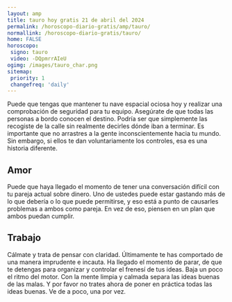 ```yaml
---
layout: amp
title: tauro hoy gratis 21 de abril del 2024 
permalink: /horoscopo-diario-gratis/amp/tauro/
normallink: /horoscopo-diario-gratis/tauro/
home: FALSE
horoscopo:
 signo: tauro
 video: -DQpmrrAIeU
ogimg: /images/tauro_char.png
sitemap:
 priority: 1
 changefreq: 'daily'
---
```



Puede que tengas que mantener tu nave espacial ociosa hoy y realizar una comprobación de seguridad para tu equipo. Asegúrate de que todas las personas a bordo conocen el destino. Podría ser que simplemente las recogiste de la calle sin realmente decirles dónde iban a terminar. Es importante que no arrastres a la gente inconscientemente hacia tu mundo. Sin embargo, si ellos te dan voluntariamente los controles, esa es una historia diferente.

## Amor

Puede que haya llegado el momento de tener una conversación difícil con tu pareja actual sobre dinero. Uno de ustedes puede estar gastando más de lo que debería o lo que puede permitirse, y eso está a punto de causarles problemas a ambos como pareja. En vez de eso, piensen en un plan que ambos puedan cumplir.

## Trabajo

Cálmate y trata de pensar con claridad. Últimamente te has comportado de una manera imprudente e incauta. Ha llegado el momento de parar, de que te detengas para organizar y controlar el frenesí de tus ideas. Baja un poco el ritmo del motor. Con la mente limpia y calmada separa las ideas buenas de las malas. Y por favor no trates ahora de poner en práctica todas las ideas buenas. Ve de a poco, una por vez.